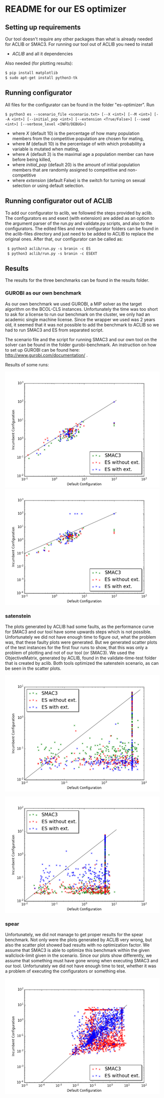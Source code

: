 # README for our ES optimizer

## Setting up requirements
Our tool doesn't require any other packages than what is already needed for ACLIB or SMAC3. For running our tool out of ACLIB you need to install

* *ACLIB* and all it dependencies

Also needed (for plotting results): 

```
$ pip install matplotlib
$ sudo apt-get install python3-tk
```

## Running configurator

All files for the configurator can be found in the folder "es-optimizer".
Run 

```
$ python3 es --scenario_file <scenario.txt> [--X <int>] [--M <int>] [--A <int>] [--initial_pop <int>] [--extension <True/False>] [--seed <int>] [--verbose_level <INFO/DEBUG>]
```
* where *X* (default 10) is the percentage of how many population members from the competitive population are chosen for mating,
* where *M* (default 10) is the percentage of with which probability a variable is mutated when mating,
* where *A* (default 3) is the maximal age a population member can have before being killed,
* where *initial_pop* (default 20) is the amount of initial population members that are randomly assigned to competitive and non-competitive
* where *extension* (default False) is the switch for turning on sexual selection or using default selection.

## Running configurator out of ACLIB

To add our configurator to aclib, we followed the steps provided by aclib. The configurators es and esext (with extension) are added as an option to the argument parser of the run.py and validate.py scripts, and also to the configurators. The edited files and new configurator folders can be found in the aclib-files directory and just need to be added to ACLIB to replace the original ones.
After that, our configurator can be called as:
```
 $ python3 aclib/run.py -s branin -c ES
 $ python3 aclib/run.py -s branin -c ESEXT
```

## Results

The results for the three benchmarks can be found in the results folder.

### GUROBI as our own benchmark
As our own benchmark we used GUROBI, a MIP solver as the target algorithm on the BCOL-CLS instances. Unfortunately the time was too short to ask for a license to run our benchmark on the cluster, we only had an academic single machine license. Since the wrapper we used was 2 years old, it seemed that it was not possible to add the benchmark to ACLIB so we had to run SMAC3 and ES from separated script.

The scenario file and the script for running SMAC3 and our own tool on the solver can be found in the folder gurobi-benchmark. 
An instruction on how to set up GUROBI can be found here: http://www.gurobi.com/documentation/ .

Results of some runs:

![alt text](results/gurobi/run1.png "Run1")
![alt text](results/gurobi/run10.png "Run2")

### satenstein
The plots generated by ACLIB had some faults, as the performance curve for SMAC3 and our tool have some upwards steps which is not possible. Unfortunately we did not have enough time to figure out, what the problem was, that these faulty plots were generated. But we generated scatter plots of the test instances for the first four runs to show, that this was only a problem of plotting and not of our tool (or SMAC3). We used the ObjectiveMatrix, generated by ACLIB, found in the validate-time-test folder that is created by aclib. Both tools optimized the satenstein scenario, as can be seen in the scatter plots.

![alt text](results/satenstein/scatter1.png "Scatter1")

![alt text](results/satenstein/scatter2.png "Scatter2")
### spear
Unfortunately, we did not manage to get proper results for the spear benchmark. Not only were the plots generated by ACLIB very wrong, but also the scatter plot showed bad results with no optimization factor. We assume that SMAC3 is able to optimize this benchmark within the given wallclock-limit given in the scenario. Since our plots show differently, we assume that something must have gone wrong when executing SMAC3 and our tool. Unfortunately we did not have enough time to test, whether it was a problem of executing the configurators or something else.

![alt text](results/spear/result-spear.png "Run1")
